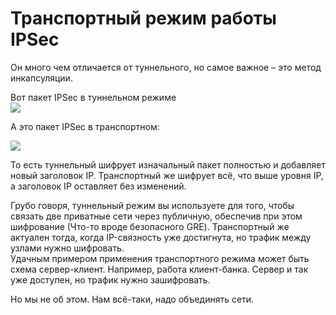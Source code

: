 # Транспортный режим работы IPSec


Он много чем отличается от туннельного, но самое важное – это метод инкапсуляции.

Вот пакет IPSec в туннельном режиме  
![](http://img-fotki.yandex.ru/get/5645/83739833.23/0_abb79_f9ab238e_L.jpg)

А это пакет IPSec в транспортном:

![](http://img-fotki.yandex.ru/get/6425/83739833.23/0_abb78_1f6d1a02_L.jpg)

То есть туннельный шифрует изначальный пакет полностью и добавляет новый заголовок IP. Транспортный же шифрует всё, что выше уровня IP, а заголовок IP оставляет без изменений.

Грубо говоря, туннельный режим вы используете для того, чтобы связать две приватные сети через публичную, обеспечив при этом шифрование \(Что-то вроде безопасного GRE\). Транспортный же актуален тогда, когда IP-связность уже достигнута, но трафик между узлами нужно шифровать.  
Удачным примером применения транспортного режима может быть схема сервер-клиент. Например, работа клиент-банка. Сервер и так уже доступен, но трафик нужно зашифровать.

Но мы не об этом. Нам всё-таки, надо объединять сети.

